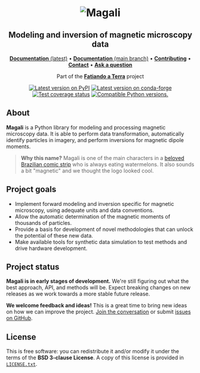 <h1 align="center"><img src="https://github.com/fatiando/magali/raw/main/doc/_static/readme-banner.png" alt="Magali"></h1>

<h2 align="center">Modeling and inversion of magnetic microscopy data</h2>

<p align="center">
<a href="https://www.fatiando.org/magali"><strong>Documentation</strong> (latest)</a> •
<a href="https://www.fatiando.org/magali/dev"><strong>Documentation</strong> (main branch)</a> •
<a href="https://github.com/fatiando/magali/blob/main/CONTRIBUTING.md"><strong>Contributing</strong></a> •
<a href="https://www.fatiando.org/contact/"><strong>Contact</strong></a> •
<a href="https://github.com/orgs/fatiando/discussions"><strong>Ask a question</strong></a>
</p>

<p align="center">
Part of the <a href="https://www.fatiando.org"><strong>Fatiando a Terra</strong></a> project
</p>

<p align="center">
<a href="https://pypi.python.org/pypi/magali"><img src="http://img.shields.io/pypi/v/magali.svg?style=flat-square" alt="Latest version on PyPI"></a>
<a href="https://github.com/conda-forge/magali-feedstock"><img src="https://img.shields.io/conda/vn/conda-forge/magali.svg?style=flat-square" alt="Latest version on conda-forge"></a>
<a href="https://codecov.io/gh/fatiando/magali"><img src="https://img.shields.io/codecov/c/github/fatiando/magali/main.svg?style=flat-square" alt="Test coverage status"></a>
<a href="https://pypi.python.org/pypi/magali"><img src="https://img.shields.io/pypi/pyversions/magali.svg?style=flat-square" alt="Compatible Python versions."></a>
</p>

## About

**Magali** is a Python library for modeling and processing magnetic microscopy
data. It is able to perform data transformation, automatically identify
particles in imagery, and perform inversions for magnetic dipole moments.

> **Why this name?** Magali is one of the main characters in a [beloved
> Brazilian comic strip](https://en.wikipedia.org/wiki/Monica_and_Friends) who
> is always eating watermelons. It also sounds a bit "magnetic" and we thought
> the logo looked cool.

## Project goals

* Implement forward modeling and inversion specific for magnetic microscopy,
  using adequate units and data conventions.
* Allow the automatic determination of the magnetic moments of thousands of
  particles.
* Provide a basis for development of novel methodologies that can unlock the
  potential of these new data.
* Make available tools for synthetic data simulation to test methods and drive
  hardware development.

## Project status

**Magali is in early stages of development.** We're still figuring out what the
best approach, API, and methods will be. Expect breaking changes on new
releases as we work towards a more stable future release.

**We welcome feedback and ideas!** This is a great time to bring new ideas on
how we can improve the project.
[Join the conversation](https://www.fatiando.org/contact) or submit
[issues on GitHub](https://github.com/fatiando/magali/issues).

## License

This is free software: you can redistribute it and/or modify it under the terms
of the **BSD 3-clause License**. A copy of this license is provided in
[`LICENSE.txt`](https://github.com/fatiando/magali/blob/main/LICENSE.txt).
